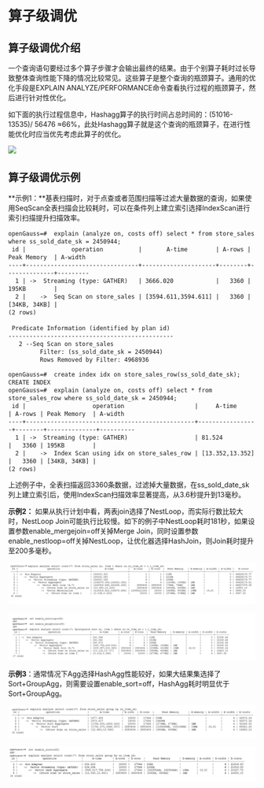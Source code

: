 # 算子级调优<a name="ZH-CN_TOPIC_0289900563"></a>

## 算子级调优介绍<a name="zh-cn_topic_0283137632_zh-cn_topic_0237121527_zh-cn_topic_0073253804_zh-cn_topic_0062578364_section1340508119330"></a>

一个查询语句要经过多个算子步骤才会输出最终的结果。由于个别算子耗时过长导致整体查询性能下降的情况比较常见。这些算子是整个查询的瓶颈算子。通用的优化手段是EXPLAIN ANALYZE/PERFORMANCE命令查看执行过程的瓶颈算子，然后进行针对性优化。

如下面的执行过程信息中，Hashagg算子的执行时间占总时间的：\(51016-13535\)/ 56476 ≈66%，此处Hashagg算子就是这个查询的瓶颈算子，在进行性能优化时应当优先考虑此算子的优化。

![](figures/zh-cn_image_0118861065.jpg)

## 算子级调优示例<a name="zh-cn_topic_0283137632_zh-cn_topic_0237121527_zh-cn_topic_0073253804_zh-cn_topic_0062578364_section22173273193836"></a>

**示例1：**基表扫描时，对于点查或者范围扫描等过滤大量数据的查询，如果使用SeqScan全表扫描会比较耗时，可以在条件列上建立索引选择IndexScan进行索引扫描提升扫描效率。

```
openGauss=#  explain (analyze on, costs off) select * from store_sales where ss_sold_date_sk = 2450944;
 id |             operation          |       A-time        | A-rows | Peak Memory  | A-width
----+--------------------------------+---------------------+--------+--------------+---------
  1 | ->  Streaming (type: GATHER)   | 3666.020            |   3360 | 195KB        |
  2 |    ->  Seq Scan on store_sales | [3594.611,3594.611] |   3360 | [34KB, 34KB] |
(2 rows)

 Predicate Information (identified by plan id) 
-----------------------------------------------
   2 --Seq Scan on store_sales
         Filter: (ss_sold_date_sk = 2450944)
         Rows Removed by Filter: 4968936
```

```
openGauss=#  create index idx on store_sales_row(ss_sold_date_sk);
CREATE INDEX
openGauss=#  explain (analyze on, costs off) select * from store_sales_row where ss_sold_date_sk = 2450944;
 id |                   operation                    |     A-time      | A-rows | Peak Memory  | A-width
----+------------------------------------------------+-----------------+--------+--------------+----------
  1 | ->  Streaming (type: GATHER)                   | 81.524          |   3360 | 195KB        |
  2 |    ->  Index Scan using idx on store_sales_row | [13.352,13.352] |   3360 | [34KB, 34KB] |
(2 rows)
```

上述例子中，全表扫描返回3360条数据，过滤掉大量数据，在ss\_sold\_date\_sk列上建立索引后，使用IndexScan扫描效率显著提高，从3.6秒提升到13毫秒。

**示例2：** 如果从执行计划中看，两表join选择了NestLoop，而实际行数比较大时，NestLoop Join可能执行比较慢。如下的例子中NestLoop耗时181秒，如果设置参数enable\_mergejoin=off关掉Merge Join，同时设置参数enable\_nestloop=off关掉NestLoop，让优化器选择HashJoin，则Join耗时提升至200多毫秒。

![](figures/12-4-5-4-Operator-level-tuning-example-shuffle-adjustment1.png)

![](figures/12-4-5-4-Operator-level-tuning-example-shuffle-adjustment2.png)

**示例3**：通常情况下Agg选择HashAgg性能较好，如果大结果集选择了Sort+GroupAgg，则需要设置enable\_sort=off，HashAgg耗时明显优于Sort+GroupAgg。

![](figures/12-4-5-4-Operator-level-tuning-Example-shuffling-adjustment-Example3.png)

![](figures/12-4-5-4-Operator-level-tuning-Example-shuffling-adjustment-Example3-1.png)

